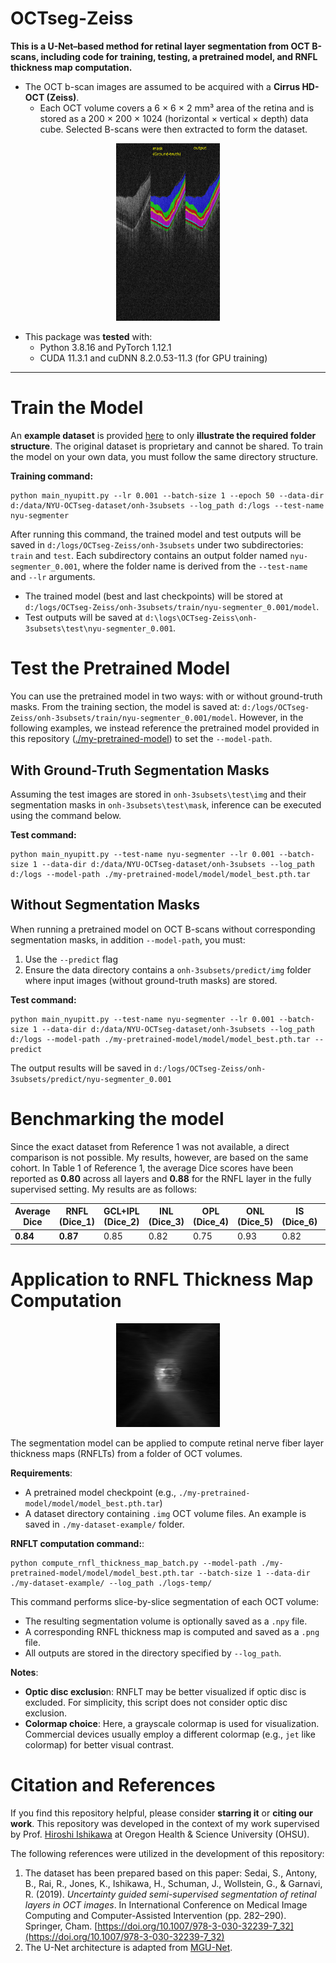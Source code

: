
# OCTseg-Zeiss

**This is a U-Net–based method for retinal layer segmentation from OCT B-scans, including code for training, testing, a pretrained model, and RNFL thickness map computation.**

- The OCT b-scan images are assumed to be acquired with a **Cirrus HD-OCT (Zeiss)**. 
  - Each OCT volume covers a 6 × 6 × 2 mm³ area of the retina and is stored as a 200 × 200 × 1024 (horizontal × vertical × depth) data cube. Selected B-scans were then extracted to form the dataset.

<p align="center">
<img width="33%" src=./Fig1.png>
</p>


- This package was **tested** with:
  - Python 3.8.16 and PyTorch 1.12.1
  - CUDA 11.3.1 and cuDNN 8.2.0.53-11.3 (for GPU training)

---

# Train the Model


An **example dataset** is provided [here](./my-dataset-example) to only **illustrate the required folder structure**. The original dataset is proprietary and cannot be shared. To train the model on your own data, you must follow the same directory structure. 


**Training command:** 

```commandline
python main_nyupitt.py --lr 0.001 --batch-size 1 --epoch 50 --data-dir d:/data/NYU-OCTseg-dataset/onh-3subsets --log_path d:/logs --test-name nyu-segmenter
```

After running this command, the trained model and test outputs will be saved in `d:/logs/OCTseg-Zeiss/onh-3subsets` under two subdirectories: `train` and `test`.
Each subdirectory contains an output folder named `nyu-segmenter_0.001`, where the folder name is derived from the `--test-name` and `--lr` arguments.
- The trained model (best and last checkpoints) will be stored at `d:/logs/OCTseg-Zeiss/onh-3subsets/train/nyu-segmenter_0.001/model`.
- Test outputs will be saved at `d:\logs\OCTseg-Zeiss\onh-3subsets\test\nyu-segmenter_0.001`.


# Test the Pretrained Model

You can use the pretrained model in two ways: with or without ground-truth masks. From the training section, the model is saved at: `d:/logs/OCTseg-Zeiss/onh-3subsets/train/nyu-segmenter_0.001/model`. However, in the following examples, we instead reference the pretrained model provided in this repository ([./my-pretrained-model](./my-pretrained-model)) to set the `--model-path`.

## With Ground-Truth Segmentation Masks
Assuming the test images are stored in `onh-3subsets\test\img` and their segmentation masks in `onh-3subsets\test\mask`, inference can be executed using the command below. 

**Test command:**

```commandline
python main_nyupitt.py --test-name nyu-segmenter --lr 0.001 --batch-size 1 --data-dir d:/data/NYU-OCTseg-dataset/onh-3subsets --log_path d:/logs --model-path ./my-pretrained-model/model/model_best.pth.tar
```

## Without Segmentation Masks

When running a pretrained model on OCT B-scans without corresponding segmentation masks, in addition `--model-path`, you must:
1. Use the `--predict` flag
2. Ensure the data directory contains a `onh-3subsets/predict/img` folder where input images (without ground-truth masks) are stored.

**Test command:**

```commandline
python main_nyupitt.py --test-name nyu-segmenter --lr 0.001 --batch-size 1 --data-dir d:/data/NYU-OCTseg-dataset/onh-3subsets --log_path d:/logs --model-path ./my-pretrained-model/model/model_best.pth.tar --predict
```

The output results will be saved in `d:/logs/OCTseg-Zeiss/onh-3subsets/predict/nyu-segmenter_0.001`


# Benchmarking the model

Since the exact dataset from Reference 1 was not available, a direct comparison is not possible. My results, however, are based on the same cohort. In Table 1 of Reference 1, the average Dice scores have been reported as **0.80** across all layers and **0.88** for the RNFL layer in the fully supervised setting. My results are as follows:

| **Average Dice** | RNFL (Dice_1) | GCL+IPL (Dice_2) | INL (Dice_3) | OPL (Dice_4) | ONL (Dice_5) | IS (Dice_6) | OS (Dice_7) | RPE (Dice_8) |
|------------------|---------------|------------------|--------------|--------------|--------------|-------------|-------------|--------------|
| **0.84**         | **0.87**          | 0.85             | 0.82         | 0.75         | 0.93         | 0.82        | 0.87        | 0.85         |



# Application to RNFL Thickness Map Computation

<p align="center">
<img width="33%" src=./Fig2.png>
</p>

The segmentation model can be applied to compute retinal nerve fiber layer thickness maps (RNFLTs) from a folder of OCT volumes.


**Requirements**:
- A pretrained model checkpoint (e.g., `./my-pretrained-model/model/model_best.pth.tar`)
- A dataset directory containing `.img` OCT volume files. An example is saved in `./my-dataset-example/` folder.


**RNFLT computation command:**:

```commandline
python compute_rnfl_thickness_map_batch.py --model-path ./my-pretrained-model/model/model_best.pth.tar --batch-size 1 --data-dir ./my-dataset-example/ --log_path ./logs-temp/
```

This command performs slice-by-slice segmentation of each OCT volume:
- The resulting segmentation volume is optionally saved as a `.npy` file.
- A corresponding RNFL thickness map is computed and saved as a `.png` file.
- All outputs are stored in the directory specified by `--log_path`.


**Notes**: 
- **Optic disc exclusio**n: RNFLT may be better visualized if optic disc is excluded. For simplicity, this script does not consider optic disc exclusion.
- **Colormap choice**: Here, a grayscale colormap is used for visualization. Commercial devices usually employ a different colormap (e.g., `jet` like colormap) for better visual contrast.


# Citation and References

If you find this repository helpful, please consider **starring it** or **citing our work**. This repository was developed in the context of my work supervised by Prof. [Hiroshi Ishikawa](https://scholar.google.com/citations?user=Yl6u5eYAAAAJ&hl=en) at Oregon Health & Science University (OHSU).

The following references were utilized in the development of this repository:

1. The dataset has been prepared based on this paper:
  Sedai, S., Antony, B., Rai, R., Jones, K., Ishikawa, H., Schuman, J., Wollstein, G., & Garnavi, R. (2019). *Uncertainty guided semi-supervised segmentation of retinal layers in OCT images*. In International Conference on Medical Image Computing and Computer-Assisted Intervention (pp. 282–290). Springer, Cham. [https://doi.org/10.1007/978-3-030-32239-7_32](https://doi.org/10.1007/978-3-030-32239-7_32)
2. The U-Net architecture is adapted from [MGU-Net](https://github.com/Jiaxuan-Li/MGU-Net).
